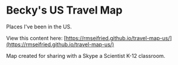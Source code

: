 # Becky's US Travel Map
Places I've been in the US.

View this content here: [https://rmseifried.github.io/travel-map-us/](https://rmseifried.github.io/travel-map-us/)

Map created for sharing with a Skype a Scientist K-12 classroom.
